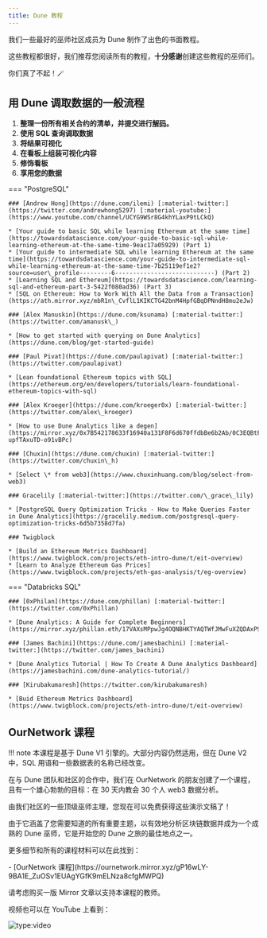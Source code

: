 ```yaml
---
title: Dune 教程
---
```


我们一些最好的巫师社区成员为 Dune 制作了出色的书面教程。

这些教程都很好，我们推荐您阅读所有的教程，**十分感谢**创建这些教程的巫师们。

你们真了不起！🪄

## 用 Dune 调取数据的一般流程

1. **整理一份所有相关合约的清单，并提交进行**[**解码**](../decoding-contracts.md)**。**
2. **使用 SQL 查询调取数据**
3. **将结果可视化**
4. **在看板上组装可视化内容**
5. **修饰看板**
6. **享用您的数据**

=== "PostgreSQL"

    ### [Andrew Hong](https://dune.com/ilemi) [:material-twitter:](https://twitter.com/andrewhong5297) [:material-youtube:](https://www.youtube.com/channel/UCYG9WSr8G4khYLaxP9tLCkQ)

    * [Your guide to basic SQL while learning Ethereum at the same time](https://towardsdatascience.com/your-guide-to-basic-sql-while-learning-ethereum-at-the-same-time-9eac17a05929) (Part 1)
    * [Your guide to intermediate SQL while learning Ethereum at the same time](https://towardsdatascience.com/your-guide-to-intermediate-sql-while-learning-ethereum-at-the-same-time-7b25119ef1e2?source=user\_profile---------6----------------------------) (Part 2)
    * [Learning SQL and Ethereum](https://towardsdatascience.com/learning-sql-and-ethereum-part-3-5422f080ad36) (Part 3)
    * [SQL on Ethereum: How to Work With All the Data from a Transaction](https://ath.mirror.xyz/mbR1n\_CvflL1KIKCTG42bnM4HpfGBqDPNndH8mu2eJw)

    ### [Alex Manuskin](https://dune.com/ksunama) [:material-twitter:](https://twitter.com/amanusk\_)

    * [How to get started with querying on Dune Analytics](https://dune.com/blog/get-started-guide)

    ### [Paul Pivat](https://dune.com/paulapivat) [:material-twitter:](https://twitter.com/paulapivat)

    * [Lean foundational Ethereum topics with SQL](https://ethereum.org/en/developers/tutorials/learn-foundational-ethereum-topics-with-sql)

    ### [Alex Kroeger](https://dune.com/kroeger0x) [:material-twitter:](https://twitter.com/alex\_kroeger)

    * [How to use Dune Analytics like a degen](https://mirror.xyz/0x7B542178633f16940a131F8F6d670ffdbBe6b2Ab/0C3EQBtFqAK4k2TAGPZhg0JMY-upfTAxuTD-o91vBPc)

    ### [Chuxin](https://dune.com/chuxin) [:material-twitter:](https://twitter.com/chuxin\_h)

    * [Select \* from web3](https://www.chuxinhuang.com/blog/select-from-web3)

    ### Gracelily [:material-twitter:](https://twitter.com/\_grace\_lily)

    * [PostgreSQL Query Optimization Tricks - How to Make Queries Faster in Dune Analytics](https://gracelily.medium.com/postgresql-query-optimization-tricks-6d5b7358d7fa)

    ### Twigblock

    * [Build an Ethereum Metrics Dashboard](https://www.twigblock.com/projects/eth-intro-dune/t/eit-overview)
    * [Learn to Analyze Ethereum Gas Prices](https://www.twigblock.com/projects/eth-gas-analysis/t/eg-overview)

=== "Databricks SQL"

    ### [0xPhilan](https://dune.com/phillan) [:material-twitter:](https://twitter.com/0xPhillan)

    * [Dune Analytics: A Guide for Complete Beginners](https://mirror.xyz/phillan.eth/17VAXsMPpwJg4OQNBHKTYAQTWfJMwFuXZQDAxPStf0o)

    ### [James Bachini](https://dune.com/jamesbachini) [:material-twitter:](https://twitter.com/james_bachini)

    * [Dune Analytics Tutorial | How To Create A Dune Analytics Dashboard](https://jamesbachini.com/dune-analytics-tutorial/)

    ### [Kirubakumaresh](https://twitter.com/kirubakumaresh)

    * [Buid Ethereum Metrics Dashboard](https://www.twigblock.com/projects/eth-intro-dune/t/eit-overview)

## OurNetwork 课程

!!! note
    本课程是基于 Dune V1 引擎的。大部分内容仍然适用，但在 Dune V2 中，SQL 用语和一些数据表的名称已经改变。

在与 Dune 团队和社区的合作中，我们在 OurNetwork 的朋友创建了一个课程，且有一个雄心勃勃的目标：在 30 天内教会 30 个人 web3 数据分析。

由我们社区的一些顶级巫师主理，您现在可以免费获得这些演示文稿了！

由于它涵盖了您需要知道的所有重要主题，以有效地分析区块链数据并成为一个成熟的 Dune 巫师，它是开始您的 Dune 之旅的最佳地点之一。

更多细节和所有的课程材料可以在此找到：

<div class="cards grid" markdown>
- [OurNetwork 课程](https://ournetwork.mirror.xyz/gP16wLY-9BA1E_ZuOSv1EUAgYGfK9mELNza8cfgMWPQ)
</div>

请考虑购买一版 Mirror 文章以支持本课程的教师。

视频也可以在 YouTube 上看到：

![type:video](https://www.youtube.com/embed/yDSmTUrpdoQ)